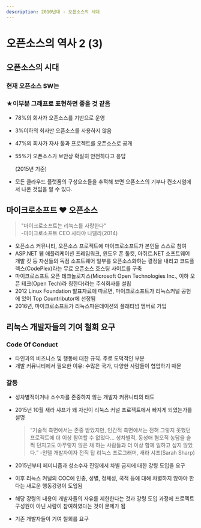 ```yaml
---
description: 2010년대 - 오픈소스의 시대
---
```


# 오픈소스의 역사 2 \(3\)



## 오픈소스의 시대

### 현재 오픈소스 SW는

### ★이부분 그래프로 표현하면 좋을 것 같음

* 78%의 회사가 오픈소스를 기반으로 운영
* 3%이하의 회사만 오픈소스를 사용하지 않음
* 47%의 회사가 자사 툴과 프로젝트를 오픈소스로 공개
* 55%가 오픈소스가 보안상 확실히 안전하다고 응답

  \(2015년 기준\)

* 모든 클라우드 플랫폼의 구성요소들을 추적해 보면 오픈소스의 기부나 컨소시엄에서 나온 것임을 알 수 있다.



## 마이크로소프트 ♥ 오픈소스

> "마이크로소프트는 리눅스를 사랑한다"  
>  -마이크로소프트 CEO 사타야 나델라\(2014\)

* 오픈소스 커뮤니티, 오픈소스 프로젝트에 마이크로소프트가 본인들 스스로 참여
* ASP.NET 웹 애플리케이션 프레임워크, 윈도우 폰 툴킷, 아쥐르.NET 소프트웨어 개발 킷 등 자신들의 독점 소프트웨어 일부를 오픈소스화하는 결정을 내리고 코드플렉스\(CodePlex\)라는 무료 오픈소스 호스팅 사이트를 구축
* 마이크로소프트 오픈 테크놀로지스\(Microsoft Open Technologies Inc., 이하 오픈 테크\(Open Tech\)라 칭한다\)라는 주식회사를 설립
* 2012 Linux Foundation 발표자료에 따르면, 마이크로소프트가 리눅스커널 공헌에 있어 Top Countributor에 선정됨
* 2016년, 마이크로소프트가 리눅스파운데이션의 플래티넘 멤버로 가입



## 리눅스 개발자들의 기여 철회 요구

### Code Of Conduct

* 타인과의 비즈니스 및 행동에 대한 규칙. 주로 도덕적인 부분
* 개발 커뮤니티에서 필요한 이유: 수많은 국가, 다양한 사람들이 협업하기 때문

### 갈등

* 성차별적이거나 소수자를 존중하지 않는 개발자 커뮤니티의 태도
* 2015년 10월 새라 샤프가 왜 자신이 리눅스 커널 프로젝트에서 빠지게 되었는가를 설명

  > “기술적 측면에서는 존중 받았지만, 인간적 측면에서는 전혀 그렇지 못했던 프로젝트에 더 이상 참여할 수 없었다… 성차별적, 동성애 혐오적 농담을 슬쩍 던지고도 아무렇지 않은 채 하는 사람들과 더 이상 함께 일하고 싶지 않았다.” -인텔 개발자이자 전직 탑 리눅스 프로그래머, 새라 샤프\(Sarah Sharp\)

* 2015년부터 페미니즘과 성소수자 진영에서 차별 금지에 대한 강령 도입을 요구
* 이후 리눅스 커널의 COC에 인종, 성별, 정체성, 국적 등에 대해 차별하지 않아야 한다는 새로운 행동강령이 도입됨 
* 해당 강령의 내용이 개발자들의 자유를 제한한다는 것과 강령 도입 과정에 프로젝트 구성원이 아닌 사람이 참여하였다는 것이 문제가 됨
* 기존 개발자들이 기여 철회를 요구

